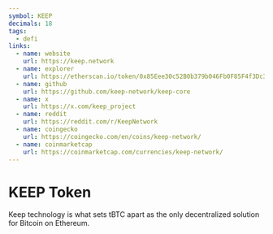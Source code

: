 ```yaml
---
symbol: KEEP
decimals: 18
tags:
  - defi
links:
  - name: website
    url: https://keep.network
  - name: explorer
    url: https://etherscan.io/token/0x85Eee30c52B0b379b046Fb0F85F4f3Dc3009aFEC
  - name: github
    url: https://github.com/keep-network/keep-core
  - name: x
    url: https://x.com/keep_project
  - name: reddit
    url: https://reddit.com/r/KeepNetwork
  - name: coingecko
    url: https://coingecko.com/en/coins/keep-network/
  - name: coinmarketcap
    url: https://coinmarketcap.com/currencies/keep-network/
---
```


# KEEP Token

Keep technology is what sets tBTC apart as the only decentralized solution for Bitcoin on Ethereum.
